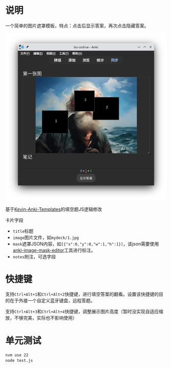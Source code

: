 # 说明

一个简单的图片遮罩模板，特点：点击后显示答案，再次点击隐藏答案。

![](images/1.png)

基于[Kevin-Anki-Templates](https://github.com/kevin2li/Kevin-Anki-Templates)的填空题JS逻辑修改

卡片字段

- `title`标题
- `image`图片文件，如`mydeck/1.jpg`
- `mask`遮罩JSON内容，如`[{"x":0,"y":0,"w":1,"h":1}]`，该json需要使用[anki-image-mask-editor](https://github.com/lixingcong/anki-image-mask-editor)工具进行标注。
- `notes`附注，可选字段

# 快捷键

支持`Ctrl+Alt+1`和`Ctrl+Alt+2`快捷键，进行填空答案的翻看。设置该快捷键的目的在于外接一个自定义蓝牙键盘，远程答题。

支持`Ctrl+Alt+3`和`Ctrl+Alt+4`快捷键，调整展示图片高度（暂时没实现自适应缩放，不够完美，实际也不影响使用）

# 单元测试

```bash
nvm use 22
node test.js
```
